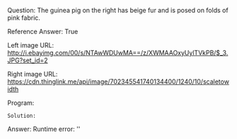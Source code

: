 Question: The guinea pig on the right has beige fur and is posed on folds of pink fabric.

Reference Answer: True

Left image URL: http://i.ebayimg.com/00/s/NTAwWDUwMA==/z/XWMAAOxyUylTVkPB/$_3.JPG?set_id=2

Right image URL: https://cdn.thinglink.me/api/image/702345541740134400/1240/10/scaletowidth

Program:

```
Solution:
```
Answer: Runtime error: ''

